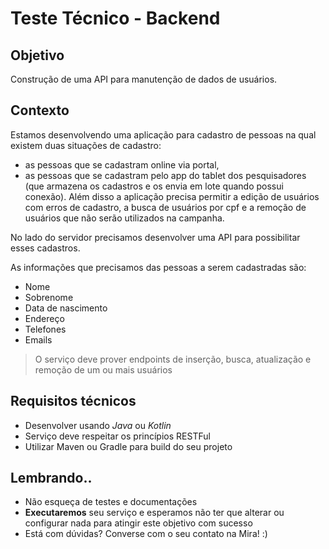 # Teste Técnico - Backend

## Objetivo
Construção de uma API para manutenção de dados de usuários.

## Contexto
Estamos desenvolvendo uma aplicação para cadastro de pessoas na qual existem duas situações de cadastro:
   - as pessoas que se cadastram online via portal,
   - as pessoas que se cadastram pelo app do tablet dos pesquisadores (que armazena os cadastros e os envia em lote quando possui conexão).
Além disso a aplicação precisa permitir a edição de usuários com erros de cadastro, a busca de usuários por cpf e a remoção de usuários que não serão utilizados na campanha.

No lado do servidor precisamos desenvolver uma API para possibilitar esses cadastros.

As informações que precisamos das pessoas a serem cadastradas são:
- Nome
- Sobrenome
- Data de nascimento
- Endereço
- Telefones
- Emails

> O serviço deve prover endpoints de inserção, busca, atualização e remoção de um ou mais usuários

## Requisitos técnicos
- Desenvolver usando *Java* ou *Kotlin*
- Serviço deve respeitar os princípios RESTFul
- Utilizar Maven ou Gradle para build do seu projeto

## Lembrando..
- Não esqueça de testes e documentações
- **Executaremos** seu serviço e esperamos não ter que alterar ou configurar nada para atingir este objetivo com sucesso
- Está com dúvidas? Converse com o seu contato na Mira! :)
